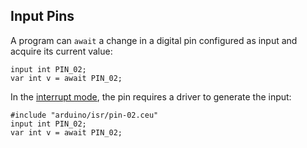 ## Input Pins

A program can `await` a change in a digital pin configured as input and acquire
its current value:

```
input int PIN_02;
var int v = await PIN_02;
```

In the [interrupt mode](#TODO), the pin requires a driver to generate the input:
```ceu
#include "arduino/isr/pin-02.ceu"
input int PIN_02;
var int v = await PIN_02;
```
